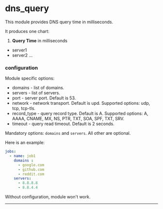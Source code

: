 # dns_query

This module provides DNS query time in milliseconds.

It produces one chart:

1. **Query Time** in milliseconds
 * server1
 * server2
 ...

### configuration

Module specific options:
 * domains     - list of domains.
 * servers     - list of servers.
 * port        - server port. Default is 53.
 * network     - network transport. Default is upd. Supported options: udp, tcp, tcp-tls.
 * record_type - query record type. Default is A. Supported options: A, AAAA, CNAME, MX, NS, PTR, TXT, SOA, SPF, TXT, SRV.
 * timeout     - query read timeout. Default is 2 seconds.

Mandatory options: `domains` and `servers`. All other are optional.

Here is an example:

```yaml
jobs:
  - name: job1
    domains :
      - google.com
      - github.com
      - reddit.com
    servers:
      - 8.8.8.8
      - 8.8.4.4
```


Without configuration, module won't work.

---